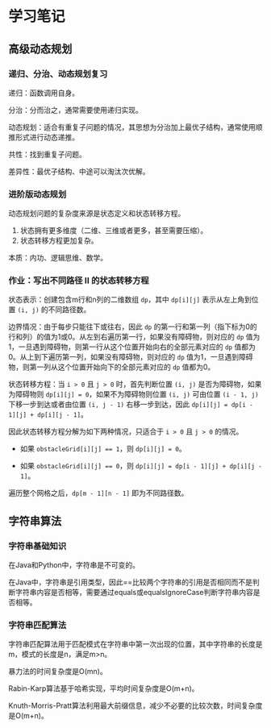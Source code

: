 # 学习笔记

##  高级动态规划

### 递归、分治、动态规划复习

递归：函数调用自身。

分治：分而治之，通常需要使用递归实现。

动态规划：适合有重复子问题的情况，其思想为分治加上最优子结构，通常使用顺推形式进行动态递推。

共性：找到重复子问题。

差异性：最优子结构、中途可以淘汰次优解。

### 进阶版动态规划

动态规划问题的复杂度来源是状态定义和状态转移方程。

1. 状态拥有更多维度（二维、三维或者更多，甚至需要压缩）。
2. 状态转移方程更加复杂。

本质：内功、逻辑思维、数学。

### 作业：写出不同路径 II 的状态转移方程

状态表示：创建包含m行和n列的二维数组 `dp`，其中 `dp[i][j]` 表示从左上角到位置 `(i, j)` 的不同路径数。

边界情况：由于每步只能往下或往右，因此 `dp` 的第一行和第一列（指下标为0的行和列）的值为1或0。从左到右遍历第一行，如果没有障碍物，则对应的 `dp` 值为1，一旦遇到障碍物，则第一行从这个位置开始向右的全部元素对应的 `dp` 值都为0。从上到下遍历第一列，如果没有障碍物，则对应的 `dp` 值为1，一旦遇到障碍物，则第一列从这个位置开始向下的全部元素对应的 `dp` 值都为0。

状态转移方程：当 `i > 0` 且 `j > 0` 时，首先判断位置 `(i, j)` 是否为障碍物，如果为障碍物则 `dp[i][j] = 0`，如果不为障碍物则位置 `(i, j)` 可由位置 `(i - 1, j)` 下移一步到达或者由位置 `(i, j - 1)` 右移一步到达，因此 `dp[i][j] = dp[i - 1][j] + dp[i][j - 1]`。

因此状态转移方程分解为如下两种情况，只适合于 `i > 0` 且 `j > 0` 的情况。

- 如果 `obstacleGrid[i][j] == 1`，则 `dp[i][j] = 0`。

- 如果 `obstacleGrid[i][j] == 0`，则 `dp[i][j] = dp[i - 1][j] + dp[i][j - 1]`。

遍历整个网格之后，`dp[m - 1][n - 1]` 即为不同路径数。

## 字符串算法

### 字符串基础知识

在Java和Python中，字符串是不可变的。

在Java中，字符串是引用类型，因此==比较两个字符串的引用是否相同而不是判断字符串内容是否相等，需要通过equals或equalsIgnoreCase判断字符串内容是否相等。

### 字符串匹配算法

字符串匹配算法用于匹配模式在字符串中第一次出现的位置，其中字符串的长度是m，模式的长度是n，满足m>n。

暴力法的时间复杂度是O(mn)。

Rabin-Karp算法基于哈希实现，平均时间复杂度是O(m+n)。

Knuth-Morris-Pratt算法利用最大前缀信息，减少不必要的比较次数，时间复杂度是O(m+n)。
